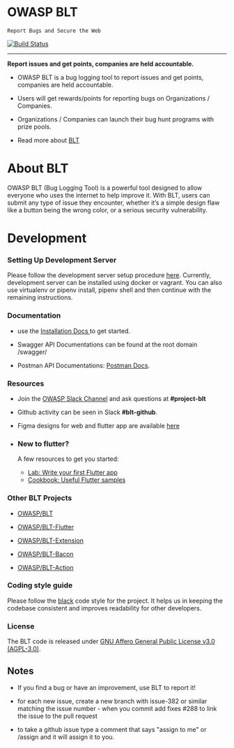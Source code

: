 # OWASP BLT

`Report Bugs and Secure the Web`

[![Build Status](https://github.com/OWASP/BLT/actions/workflows/auto-merge.yml/badge.svg)](https://github.com/OWASP/BLT/actions)

---

**Report issues and get points, companies are held accountable.** 

- OWASP BLT is a bug logging tool to report issues and get points, companies are held accountable. 

- Users will get rewards/points for reporting bugs on Organizations / Companies.

- Organizations / Companies can launch their bug hunt programs with prize pools.

- Read more about [BLT](https://owasp.org/www-project-bug-logging-tool/) 

# About BLT

OWASP BLT (Bug Logging Tool) is a powerful tool designed to allow everyone who uses the internet to help improve it. With BLT, users can submit any type of issue they encounter, whether it’s a simple design flaw like a button being the wrong color, or a serious security vulnerability.

# Development

### Setting Up Development Server

  

Please follow the development server setup procedure [here](https://github.com/OWASP/BLT/blob/main/Setup.md). Currently, development server can be installed using docker or vagrant. You can also use virtualenv or pipenv install, pipenv shell and then continue with the remaining instructions.

  

### Documentation

  

- use the [Installation Docs ](https://github.com/OWASP/BLT/blob/main/Setup.md) to get started.

- Swagger API Documentations can be found at the root domain /swagger/

- Postman API Documentations: [Postman Docs](https://documenter.getpostman.com/view/19782933/VUqpscyV).


### Resources

  

- Join the [OWASP Slack Channel](https://owasp.org/slack/invite) and ask questions at **#project-blt**

- Github activity can be seen in Slack **#blt-github**.

- Figma designs for web and flutter app are available [here](https://www.figma.com/file/s0xuxeU6O2guoWEfA9OElZ/Design)
- ### New to flutter?
    A few resources to get you started:
    - [Lab: Write your first Flutter app](https://flutter.dev/docs/get-started/codelab)
    - [Cookbook: Useful Flutter samples](https://flutter.dev/docs/cookbook)


  

### Other BLT Projects

- [OWASP/BLT](https://www.github.com/OWASP/BLT)

- [OWASP/BLT-Flutter](https://www.github.com/OWASP/BLT-Flutter)

- [OWASP/BLT-Extension](https://www.github.com/OWASP/BLT-Extension)

- [OWASP/BLT-Bacon](https://www.github.com/OWASP/BLT-Bacon)

- [OWASP/BLT-Action](https://www.github.com/OWASP/BLT-Action)

  

### Coding style guide

  

Please follow the [black](https://github.com/psf/black) code style for the project. It helps us in keeping the codebase consistent and improves readability for other developers.

  

### License

The BLT code is released under [GNU Affero General Public License v3.0 (AGPL-3.0)](https://github.com/OWASP/BLT/blob/master/LICENSE).

  

## Notes

  

- If you find a bug or have an improvement, use BLT to report it!

- for each new issue, create a new branch with issue-382 or similar matching the issue number - when you commit add fixes #288 to link the issue to the pull request

- to take a github issue type a comment that says "assign to me" or /assign and it will assign it to you.